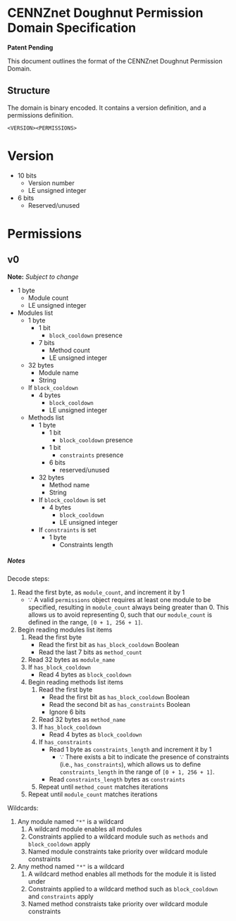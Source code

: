 # CENNZnet Doughnut Permission Domain Specification

**Patent Pending**

This document outlines the format of the CENNZnet Doughnut Permission Domain.

## Structure

The domain is binary encoded. It contains a version definition, and a permissions definition.

```
<VERSION><PERMISSIONS>
```

# Version

* 10 bits
    * Version number
    * LE unsigned integer
* 6 bits
    * Reserved/unused

# Permissions
## v0

**Note:** *Subject to change*

* 1 byte
    * Module count
    * LE unsigned integer
* Modules list
    * 1 byte
        * 1 bit
            * `block_cooldown` presence
        * 7 bits
            * Method count
            * LE unsigned integer
    * 32 bytes
        * Module name
        * String
    * If `block_cooldown`
        * 4 bytes
            * `block_cooldown`
            * LE unsigned integer
    * Methods list
        * 1 byte
            * 1 bit
                * `block_cooldown` presence
            * 1 bit
                * `constraints` presence
            * 6 bits
                * reserved/unused
        * 32 bytes
            * Method name
            * String
        * If `block_cooldown` is set
            * 4 bytes
                * `block_cooldown`
                * LE unsigned integer
        * If `constraints` is set
            * 1 byte
                * Constraints length


##### Notes

Decode steps:

1. Read the first byte, as `module_count`, and increment it by 1
    - ∵ A valid `permissions` object requires at least one module to be specified, resulting in `module_count` always being greater than 0. This allows us to avoid representing 0, such that our `module_count` is defined in the range, `[0 + 1, 256 + 1]`.
2. Begin reading modules list items
    1. Read the first byte
        - Read the first bit as `has_block_cooldown` Boolean
        - Read the last 7 bits as `method_count`
    2. Read 32 bytes as `module_name`
    3. If `has_block_cooldown`
        - Read 4 bytes as `block_cooldown`
    4. Begin reading methods list items
        1. Read the first byte
            - Read the first bit as `has_block_cooldown` Boolean
            - Read the second bit as `has_constraints` Boolean
            - Ignore 6 bits
        2. Read 32 bytes as `method_name`
        3. If `has_block_cooldown`
            - Read 4 bytes as `block_cooldown`
        4. If `has_constraints`
            - Read 1 byte as `constraints_length` and increment it by 1
                - ∵ There exists a bit to indicate the presence of constraints (i.e., `has_constraints`), which allows us to define `constraints_length` in the range of `[0 + 1, 256 + 1]`.
            - Read `constraints_length` bytes as `constraints`
        5. Repeat until `method_count` matches iterations
    5. Repeat until `module_count` matches iterations

Wildcards:
1.  Any module named `"*"` is a wildcard
    1.  A wildcard module enables all modules
    2.  Constraints applied to a wildcard module such as `methods` and `block_cooldown` apply
    3.  Named module constraints take priority over wildcard module constraints
2.  Any method named `"*"` is a wildcard
    1.  A wildcard method enables all methods for the module it is listed under
    2.  Constraints applied to a wildcard method such as `block_cooldown` and `constraints` apply
    3.  Named method constraists take priority over wildcard module constraints
